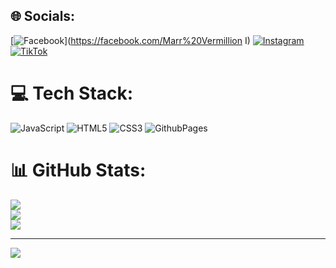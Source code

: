 ## 🌐 Socials:
[![Facebook](https://img.shields.io/badge/Facebook-%231877F2.svg?logo=Facebook&logoColor=white)](https://facebook.com/Marr%20Vermillion I) [![Instagram](https://img.shields.io/badge/Instagram-%23E4405F.svg?logo=Instagram&logoColor=white)](https://instagram.com/ammaricano) [![TikTok](https://img.shields.io/badge/TikTok-%23000000.svg?logo=TikTok&logoColor=white)](https://tiktok.com/@4marr_27) 

# 💻 Tech Stack:
![JavaScript](https://img.shields.io/badge/javascript-%23323330.svg?style=for-the-badge&logo=javascript&logoColor=%23F7DF1E) ![HTML5](https://img.shields.io/badge/html5-%23E34F26.svg?style=for-the-badge&logo=html5&logoColor=white) ![CSS3](https://img.shields.io/badge/css3-%231572B6.svg?style=for-the-badge&logo=css3&logoColor=white) ![GithubPages](https://img.shields.io/badge/github%20pages-121013?style=for-the-badge&logo=github&logoColor=white)
# 📊 GitHub Stats:
![](https://github-readme-stats.vercel.app/api?username=4marr&theme=radical&hide_border=false&include_all_commits=false&count_private=false)<br/>
![](https://github-readme-streak-stats.herokuapp.com/?user=4marr&theme=radical&hide_border=false)<br/>
![](https://github-readme-stats.vercel.app/api/top-langs/?username=4marr&theme=radical&hide_border=false&include_all_commits=false&count_private=false&layout=compact)

---
[![](https://visitcount.itsvg.in/api?id=4marr&icon=0&color=0)](https://visitcount.itsvg.in)
